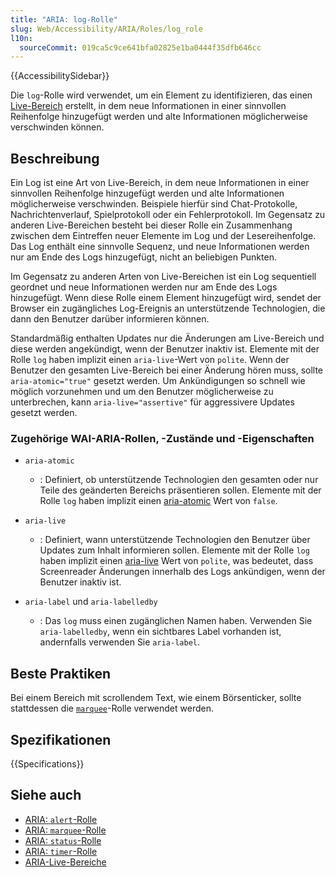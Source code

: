 ```yaml
---
title: "ARIA: log-Rolle"
slug: Web/Accessibility/ARIA/Roles/log_role
l10n:
  sourceCommit: 019ca5c9ce641bfa02825e1ba0444f35dfb646cc
---
```


{{AccessibilitySidebar}}

Die `log`-Rolle wird verwendet, um ein Element zu identifizieren, das einen [Live-Bereich](/de/docs/Web/Accessibility/ARIA/ARIA_Live_Regions) erstellt, in dem neue Informationen in einer sinnvollen Reihenfolge hinzugefügt werden und alte Informationen möglicherweise verschwinden können.

## Beschreibung

Ein Log ist eine Art von Live-Bereich, in dem neue Informationen in einer sinnvollen Reihenfolge hinzugefügt werden und alte Informationen möglicherweise verschwinden. Beispiele hierfür sind Chat-Protokolle, Nachrichtenverlauf, Spielprotokoll oder ein Fehlerprotokoll. Im Gegensatz zu anderen Live-Bereichen besteht bei dieser Rolle ein Zusammenhang zwischen dem Eintreffen neuer Elemente im Log und der Lesereihenfolge. Das Log enthält eine sinnvolle Sequenz, und neue Informationen werden nur am Ende des Logs hinzugefügt, nicht an beliebigen Punkten.

Im Gegensatz zu anderen Arten von Live-Bereichen ist ein Log sequentiell geordnet und neue Informationen werden nur am Ende des Logs hinzugefügt. Wenn diese Rolle einem Element hinzugefügt wird, sendet der Browser ein zugängliches Log-Ereignis an unterstützende Technologien, die dann den Benutzer darüber informieren können.

Standardmäßig enthalten Updates nur die Änderungen am Live-Bereich und diese werden angekündigt, wenn der Benutzer inaktiv ist. Elemente mit der Rolle `log` haben implizit einen `aria-live`-Wert von `polite`. Wenn der Benutzer den gesamten Live-Bereich bei einer Änderung hören muss, sollte `aria-atomic="true"` gesetzt werden. Um Ankündigungen so schnell wie möglich vorzunehmen und um den Benutzer möglicherweise zu unterbrechen, kann `aria-live="assertive"` für aggressivere Updates gesetzt werden.

### Zugehörige WAI-ARIA-Rollen, -Zustände und -Eigenschaften

- `aria-atomic`

  - : Definiert, ob unterstützende Technologien den gesamten oder nur Teile des geänderten Bereichs präsentieren sollen. Elemente mit der Rolle `log` haben implizit einen [aria-atomic](https://www.w3.org/TR/wai-aria-1.1/#aria-atomic) Wert von `false`.

- `aria-live`

  - : Definiert, wann unterstützende Technologien den Benutzer über Updates zum Inhalt informieren sollen. Elemente mit der Rolle `log` haben implizit einen [aria-live](https://www.w3.org/TR/wai-aria-1.1/#aria-live) Wert von `polite`, was bedeutet, dass Screenreader Änderungen innerhalb des Logs ankündigen, wenn der Benutzer inaktiv ist.

- `aria-label` und `aria-labelledby`

  - : Das `log` muss einen zugänglichen Namen haben. Verwenden Sie `aria-labelledby`, wenn ein sichtbares Label vorhanden ist, andernfalls verwenden Sie `aria-label`.

## Beste Praktiken

Bei einem Bereich mit scrollendem Text, wie einem Börsenticker, sollte stattdessen die [`marquee`](/de/docs/Web/Accessibility/ARIA/Roles/marquee_role)-Rolle verwendet werden.

## Spezifikationen

{{Specifications}}

## Siehe auch

- [ARIA: `alert`-Rolle](/de/docs/Web/Accessibility/ARIA/Roles/alert_role)
- [ARIA: `marquee`-Rolle](/de/docs/Web/Accessibility/ARIA/Roles/marquee_role)
- [ARIA: `status`-Rolle](/de/docs/Web/Accessibility/ARIA/Roles/status_role)
- [ARIA: `timer`-Rolle](/de/docs/Web/Accessibility/ARIA/Roles/timer_role)
- [ARIA-Live-Bereiche](/de/docs/Web/Accessibility/ARIA/ARIA_Live_Regions)
